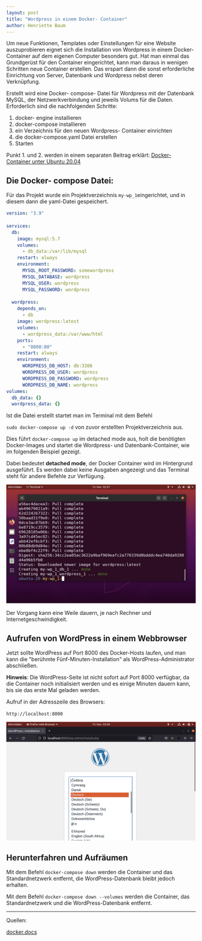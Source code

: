 ```yaml
---
layout: post
title: "Wordpress in einem Docker- Container"
author: Henriette Baum
---
```


Um neue Funktionen, Templates oder Einstellungen für eine Website auszuprobieren eignet sich die Installation von Wordpress in einem Docker- Container auf dem eigenen Computer besonders gut. Hat man einmal das Grundgerüst für den Container eingerichtet, kann man daraus in wenigen Schritten neue Container erstellen. Das erspart dann die sonst erforderliche Einrichtung von Server, Datenbank und Wordpress nebst deren Verknüpfung.

Erstellt wird eine Docker- compose- Datei für Wordpress mit der Datenbank MySQL, der Netzwerkverbindung und jeweils Volums für die Daten. Erforderlich sind die nachfolgenden Schritte:

1. docker- engine installieren
2. docker-compose installieren
3. ein Verzeichnis für den neuen Wordpress- Container einrichten
4. die docker-compose.yaml Datei erstellen
5. Starten

Punkt 1. und 2. werden in einem separaten Beitrag erklärt: 
[Docker- Container unter Ubuntu 20.04](/2021-12-21-ubuntu-20-04-docker.md)

## Die Docker- compose Datei:

Für das Projekt wurde ein Projektverzeichnis `my-wp_1`eingerichtet,  und in diesem dann die yaml-Datei gespeichert.

```yaml
version: "3.9"
    
services:
  db:
    image: mysql:5.7
    volumes:
      - db_data:/var/lib/mysql
    restart: always
    environment:
      MYSQL_ROOT_PASSWORD: somewordpress
      MYSQL_DATABASE: wordpress
      MYSQL_USER: wordpress
      MYSQL_PASSWORD: wordpress
    
  wordpress:
    depends_on:
      - db
    image: wordpress:latest
    volumes:
      - wordpress_data:/var/www/html
    ports:
      - "8000:80"
    restart: always
    environment:
      WORDPRESS_DB_HOST: db:3306
      WORDPRESS_DB_USER: wordpress
      WORDPRESS_DB_PASSWORD: wordpress
      WORDPRESS_DB_NAME: wordpress
volumes:
  db_data: {}
  wordpress_data: {}
```



Ist die Datei erstellt startet man im Terminal mit dem Befehl 

`sudo docker-compose up -d`  von zuvor erstellten Projektverzeichnis aus.

Dies führt `docker-compose up` im detached mode aus, holt die benötigten Docker-Images und startet die Wordpress- und Datenbank-Container, wie im folgenden Beispiel gezeigt.

Dabei bedeutet **detached mode**, der Docker Container wird im Hintergrund ausgeführt. Es werden dabei keine Ausgaben angezeigt und das Terminal steht für andere Befehle zur Verfügung.

![image-ubuntu-terminal, start docker-compose](../assets/images/docker-compose-wordpress/image-20211115025739348.png)

Der Vorgang kann eine Weile dauern, je nach Rechner und Internetgeschwindigkeit.

## Aufrufen von WordPress in einem Webbrowser

Jetzt sollte WordPress auf Port 8000 des Docker-Hosts laufen, und man kann die "berühmte Fünf-Minuten-Installation" als WordPress-Administrator abschließen.

**Hinweis**: Die WordPress-Seite ist nicht sofort auf Port 8000 verfügbar, da die Container noch initialisiert werden und es einige Minuten dauern kann, bis sie das erste Mal geladen werden.

Aufruf in der Adresszeile des Browsers:

`http://localhost:8000`



![image: wordpress-setup in browser](../assets/images/docker-compose-wordpress/image-20211115030454190.png)



## Herunterfahren und Aufräumen

Mit dem Befehl `docker-compose down`  werden die Container und das Standardnetzwerk entfernt, die WordPress-Datenbank bleibt jedoch erhalten.

Mit dem Befehl `docker-compose down --volumes`  werden die Container, das Standardnetzwerk und die WordPress-Datenbank entfernt.



___

Quellen:

[docker.docs](https://docs.docker.com/samples/wordpress/)

